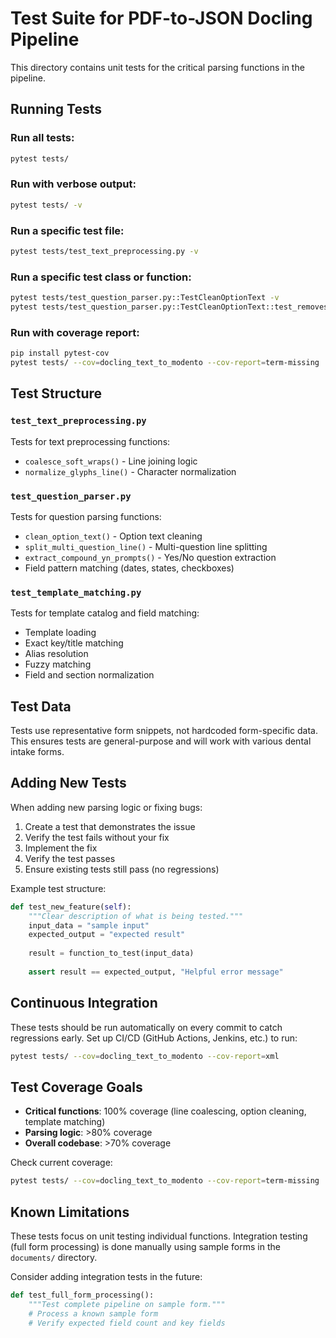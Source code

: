# Test Suite for PDF-to-JSON Docling Pipeline

This directory contains unit tests for the critical parsing functions in the pipeline.

## Running Tests

### Run all tests:
```bash
pytest tests/
```

### Run with verbose output:
```bash
pytest tests/ -v
```

### Run a specific test file:
```bash
pytest tests/test_text_preprocessing.py -v
```

### Run a specific test class or function:
```bash
pytest tests/test_question_parser.py::TestCleanOptionText -v
pytest tests/test_question_parser.py::TestCleanOptionText::test_removes_duplicate_words -v
```

### Run with coverage report:
```bash
pip install pytest-cov
pytest tests/ --cov=docling_text_to_modento --cov-report=term-missing
```

## Test Structure

### `test_text_preprocessing.py`
Tests for text preprocessing functions:
- `coalesce_soft_wraps()` - Line joining logic
- `normalize_glyphs_line()` - Character normalization

### `test_question_parser.py`
Tests for question parsing functions:
- `clean_option_text()` - Option text cleaning
- `split_multi_question_line()` - Multi-question line splitting
- `extract_compound_yn_prompts()` - Yes/No question extraction
- Field pattern matching (dates, states, checkboxes)

### `test_template_matching.py`
Tests for template catalog and field matching:
- Template loading
- Exact key/title matching
- Alias resolution
- Fuzzy matching
- Field and section normalization

## Test Data

Tests use representative form snippets, not hardcoded form-specific data. This ensures tests are general-purpose and will work with various dental intake forms.

## Adding New Tests

When adding new parsing logic or fixing bugs:

1. Create a test that demonstrates the issue
2. Verify the test fails without your fix
3. Implement the fix
4. Verify the test passes
5. Ensure existing tests still pass (no regressions)

Example test structure:
```python
def test_new_feature(self):
    """Clear description of what is being tested."""
    input_data = "sample input"
    expected_output = "expected result"
    
    result = function_to_test(input_data)
    
    assert result == expected_output, "Helpful error message"
```

## Continuous Integration

These tests should be run automatically on every commit to catch regressions early. Set up CI/CD (GitHub Actions, Jenkins, etc.) to run:

```bash
pytest tests/ --cov=docling_text_to_modento --cov-report=xml
```

## Test Coverage Goals

- **Critical functions**: 100% coverage (line coalescing, option cleaning, template matching)
- **Parsing logic**: >80% coverage
- **Overall codebase**: >70% coverage

Check current coverage:
```bash
pytest tests/ --cov=docling_text_to_modento --cov-report=term-missing
```

## Known Limitations

These tests focus on unit testing individual functions. Integration testing (full form processing) is done manually using sample forms in the `documents/` directory.

Consider adding integration tests in the future:
```python
def test_full_form_processing():
    """Test complete pipeline on sample form."""
    # Process a known sample form
    # Verify expected field count and key fields
```
